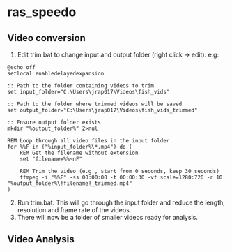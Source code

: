 # ras_speedo

## Video conversion
1. Edit trim.bat to change input and output folder (right click -> edit). e.g:
```
@echo off
setlocal enabledelayedexpansion

:: Path to the folder containing videos to trim
set input_folder="C:\Users\jrap017\Videos\fish_vids"

:: Path to the folder where trimmed videos will be saved
set output_folder="C:\Users\jrap017\Videos\fish_vids_trimmed"

:: Ensure output folder exists
mkdir "%output_folder%" 2>nul

REM Loop through all video files in the input folder
for %%F in ("%input_folder%\*.mp4") do (
    REM Get the filename without extension
    set "filename=%%~nF"
    
    REM Trim the video (e.g., start from 0 seconds, keep 30 seconds)
    ffmpeg -i "%%F" -ss 00:00:00 -t 00:00:30 -vf scale=1280:720 -r 10 "%output_folder%\!filename!_trimmed.mp4"
)
```
2. Run trim.bat. This will go through the input folder and reduce the length, resolution and frame rate of the videos.
3. There will now be a folder of smaller videos ready for analysis.

 ## Video Analysis

